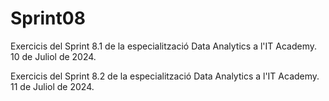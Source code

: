 # Sprint08
<p>Exercicis del Sprint 8.1 de la especialització Data Analytics a l'IT Academy. 10 de Juliol de 2024.</p>
<p>Exercicis del Sprint 8.2 de la especialització Data Analytics a l'IT Academy. 11 de Juliol de 2024.</p>
